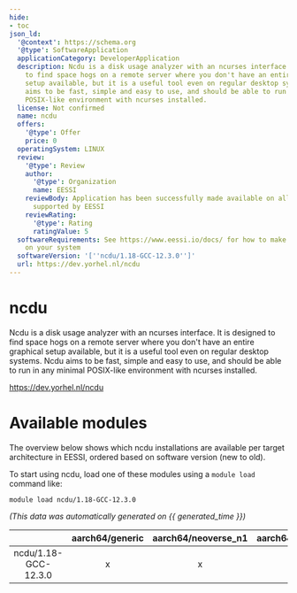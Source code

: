 ```yaml
---
hide:
- toc
json_ld:
  '@context': https://schema.org
  '@type': SoftwareApplication
  applicationCategory: DeveloperApplication
  description: Ncdu is a disk usage analyzer with an ncurses interface. It is designed
    to find space hogs on a remote server where you don't have an entire graphical
    setup available, but it is a useful tool even on regular desktop systems. Ncdu
    aims to be fast, simple and easy to use, and should be able to run in any minimal
    POSIX-like environment with ncurses installed.
  license: Not confirmed
  name: ncdu
  offers:
    '@type': Offer
    price: 0
  operatingSystem: LINUX
  review:
    '@type': Review
    author:
      '@type': Organization
      name: EESSI
    reviewBody: Application has been successfully made available on all architectures
      supported by EESSI
    reviewRating:
      '@type': Rating
      ratingValue: 5
  softwareRequirements: See https://www.eessi.io/docs/ for how to make EESSI available
    on your system
  softwareVersion: '[''ncdu/1.18-GCC-12.3.0'']'
  url: https://dev.yorhel.nl/ncdu
---
```


ncdu
====


Ncdu is a disk usage analyzer with an ncurses interface. It is designed to find space hogs on a remote server where you don't have an entire graphical setup available, but it is a useful tool even on regular desktop systems. Ncdu aims to be fast, simple and easy to use, and should be able to run in any minimal POSIX-like environment with ncurses installed.

https://dev.yorhel.nl/ncdu
# Available modules


The overview below shows which ncdu installations are available per target architecture in EESSI, ordered based on software version (new to old).

To start using ncdu, load one of these modules using a `module load` command like:

```shell
module load ncdu/1.18-GCC-12.3.0
```

*(This data was automatically generated on {{ generated_time }})*  

| |aarch64/generic|aarch64/neoverse_n1|aarch64/neoverse_v1|aarch64/nvidia/grace|x86_64/generic|x86_64/amd/zen2|x86_64/amd/zen3|x86_64/amd/zen4|x86_64/intel/cascadelake|x86_64/intel/haswell|x86_64/intel/icelake|x86_64/intel/sapphirerapids|x86_64/intel/skylake_avx512|
| :---: | :---: | :---: | :---: | :---: | :---: | :---: | :---: | :---: | :---: | :---: | :---: | :---: | :---: |
|ncdu/1.18-GCC-12.3.0|x|x|x|x|x|x|x|x|x|x|x|x|x|

